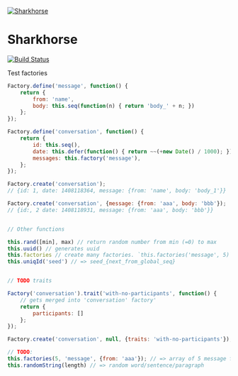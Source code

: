 [![Sharkhorse](https://raw.githubusercontent.com/dmitriiabramov/sharkhorse/master/shark-horse.jpg)](https://raw.githubusercontent.com/dmitriiabramov/sharkhorse/master/shark-horse.jpg)
# Sharkhorse

[![Build Status](https://travis-ci.org/dmitriiabramov/sharkhorse.svg?branch=master)](https://travis-ci.org/dmitriiabramov/sharkhorse)

Test factories
```javascript
Factory.define('message', function() {
    return {
        from: 'name',
        body: this.seq(function(n) { return 'body_' + n; })
    };
});

Factory.define('conversation', function() {
    return {
        id: this.seq(),
        date: this.defer(function() { return ~~(+new Date() / 1000); }),
        messages: this.factory('message'),
    };
});

Factory.create('conversation');
// {id: 1, date: 1408118364, message: {from: 'name', body: 'body_1'}}

Factory.create('conversation', {message: {from: 'aaa', body: 'bbb'});
// {id:, 2 date: 1408118931, message: {from: 'aaa', body: 'bbb'}}


// Other functions

this.rand([min], max) // return random number from min (=0) to max
this.uuid() // generates uuid
this.factories // create many factories. `this.factories('message', 5)` will create 5 message objects
this.uniqId('seed') // => seed_{next_from_global_seq}


// TODO traits

Factory('conversation').trait('with-no-participants', function() {
    // gets merged into 'conversation' factory'
    return {
        participants: []
    };
});

Factory.create('conversation', null, {traits: 'with-no-participants'});

// TODO:
this.factories(5, 'message', {from: 'aaa'}); // => array of 5 message factories with params
this.randomString(length) // => random word/sentence/paragraph
```
